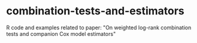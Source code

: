 # combination-tests-and-estimators
R code and examples related to paper: "On weighted log-rank combination tests and companion Cox
model estimators"
